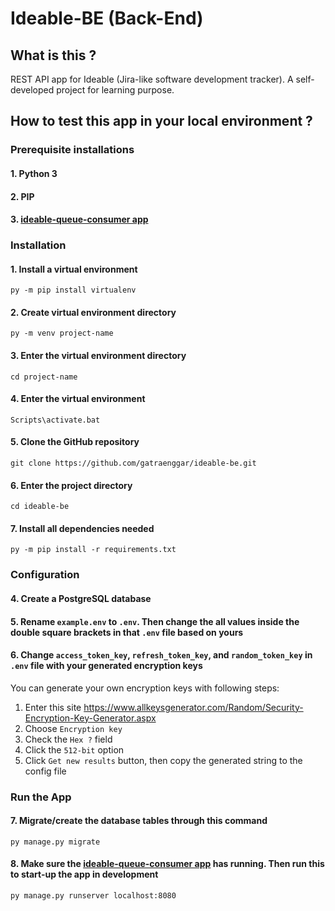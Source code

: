 # Ideable-BE (Back-End)
## What is this ?
REST API app for Ideable (Jira-like software development tracker). A self-developed project for learning purpose.

## How to test this app in your local environment ?
### Prerequisite installations
#### 1. Python 3
#### 2. PIP
#### 3. [ideable-queue-consumer app](https://github.com/gatraenggar/ideable-queue-consumer)

### Installation
#### 1. Install a virtual environment
    py -m pip install virtualenv
#### 2. Create virtual environment directory
    py -m venv project-name
#### 3. Enter the virtual environment directory
    cd project-name
#### 4. Enter the virtual environment
    Scripts\activate.bat
#### 5. Clone the GitHub repository
    git clone https://github.com/gatraenggar/ideable-be.git
#### 6. Enter the project directory
    cd ideable-be
#### 7. Install all dependencies needed
    py -m pip install -r requirements.txt

### Configuration
#### 4. Create a PostgreSQL database
#### 5. Rename `example.env` to `.env`. Then change the all values inside the double square brackets in that `.env` file based on yours
#### 6. Change `access_token_key`, `refresh_token_key`, and `random_token_key` in `.env` file with your generated encryption keys
You can generate your own encryption keys with following steps:
1. Enter this site https://www.allkeysgenerator.com/Random/Security-Encryption-Key-Generator.aspx
2. Choose `Encryption key`
3. Check the `Hex ?` field
4. Click the `512-bit` option
5. Click `Get new results` button, then copy the generated string to the config file

### Run the App
#### 7. Migrate/create the database tables through this command
    py manage.py migrate
#### 8. Make sure the [ideable-queue-consumer app](https://github.com/gatraenggar/ideable-queue-consumer) has running. Then run this to start-up the app in development
    py manage.py runserver localhost:8080